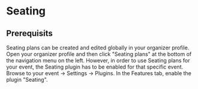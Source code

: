 # Seating 

## Prerequisits

Seating plans can be created and edited globally in your organizer profile. Open your organizer profile and then click "Seating plans" at the bottom of the navigation menu on the left. However, in order to use Seating plans for your event, the Seating plugin has to be enabled for that specific event. Browse to your event -> Settings -> Plugins. In the Features tab, enable the plugin "Seating". 

